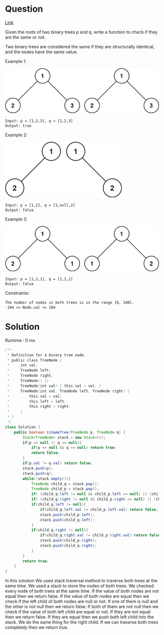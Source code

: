 # Question

[Link](https://leetcode.com/problems/same-tree/description/)

Given the roots of two binary trees p and q, write a function to check if they are the same or not.

Two binary trees are considered the same if they are structurally identical, and the nodes have the same value.

Example 1:

![Alt text](ex1.jpg)

    Input: p = [1,2,3], q = [1,2,3]
    Output: true

Example 2:

![Alt text](ex2.jpg)

    Input: p = [1,2], q = [1,null,2]
    Output: false

Example 3:

![Alt text](ex3.jpg)

    Input: p = [1,2,1], q = [1,1,2]
    Output: false

Constraints:

    The number of nodes in both trees is in the range [0, 100].
    -104 <= Node.val <= 104

# Solution

Runtime : 0 ms

```java
/**
 * Definition for a binary tree node.
 * public class TreeNode {
 *     int val;
 *     TreeNode left;
 *     TreeNode right;
 *     TreeNode() {}
 *     TreeNode(int val) { this.val = val; }
 *     TreeNode(int val, TreeNode left, TreeNode right) {
 *         this.val = val;
 *         this.left = left;
 *         this.right = right;
 *     }
 * }
 */
class Solution {
    public boolean isSameTree(TreeNode p, TreeNode q) {
        Stack<TreeNode> stack = new Stack<>();
        if(p == null || q == null){
            if(p == null && q == null) return true;
            return false;
        }
        if(p.val != q.val) return false;
        stack.push(p);
        stack.push(q);
        while(!stack.empty()){
            TreeNode child_q = stack.pop();
            TreeNode child_p = stack.pop();
            if( (child_q.left != null && child_p.left == null) || (child_q.left == null && child_p.left != null) ) return false;
            if( (child_q.right != null && child_p.right == null) || (child_q.right == null && child_p.right != null) ) return false;
            if(child_q.left != null){
                if(child_q.left.val != child_p.left.val) return false;
                stack.push(child_p.left);
                stack.push(child_q.left);
            }
            if(child_q.right != null){
                if(child_q.right.val != child_p.right.val) return false;
                stack.push(child_p.right);
                stack.push(child_q.right);
            }
        }
        return true;
    }
}
```

In this solution We used stack traversal method to traverse both trees at the same time. We used a stack to store the nodes of both trees. We checked every node of both trees at the same time. If the value of both nodes are not equal then we return false. If the value of both nodes are equal then we check if the left child of both nodes are null or not. If one of them is null and the other is not null then we return false. If both of them are not null then we check if the value of both left child are equal or not. If they are not equal then we return false. If they are equal then we push both left child into the stack. We do the same thing for the right child. If we can traverse both trees completely then we return true.